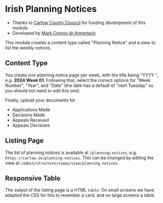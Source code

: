 # Irish Planning Notices

 - Thanks to [Carlow County Council](https://carlow.ie) for funding development of this module.
 - Developed by [Mark Conroy @ Annertech](https://www.annertech.com).

This module creates a content type called "Planning Notice" and a view to list the weekly notices.

## Content Type
You create _one_ planning notice page per week, with the title being "YYYY <week-number>", e.g. **2024 Week 01**. Following that, select the correct options for "Week Number", "Year", and "Date" (the date has a default of "next Tuesday" so you should not need to edit this one).

Finally, upload your documents for
 - Applications Made
 - Decisions Made
 - Appeals Received
 - Appeals Decisions

## Listing Page
The list of planning notices is available at `/planning-notices`, e.g. `https://carlow.ie/planning-notices`. This can be changed by editing the view at `/admin/structure/views/view/planning_notices`.

## Responsive Table
The output of the listing page is a HTML `table`. On small screens we have adapted the CSS for this to resember a card, and on large screens a table.

